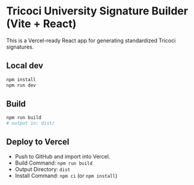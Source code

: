# Tricoci University Signature Builder (Vite + React)

This is a Vercel-ready React app for generating standardized Tricoci signatures.

## Local dev
```bash
npm install
npm run dev
```

## Build
```bash
npm run build
# output in: dist/
```

## Deploy to Vercel
- Push to GitHub and import into Vercel.
- Build Command: `npm run build`
- Output Directory: `dist`
- Install Command: `npm ci` (or `npm install`)
```
